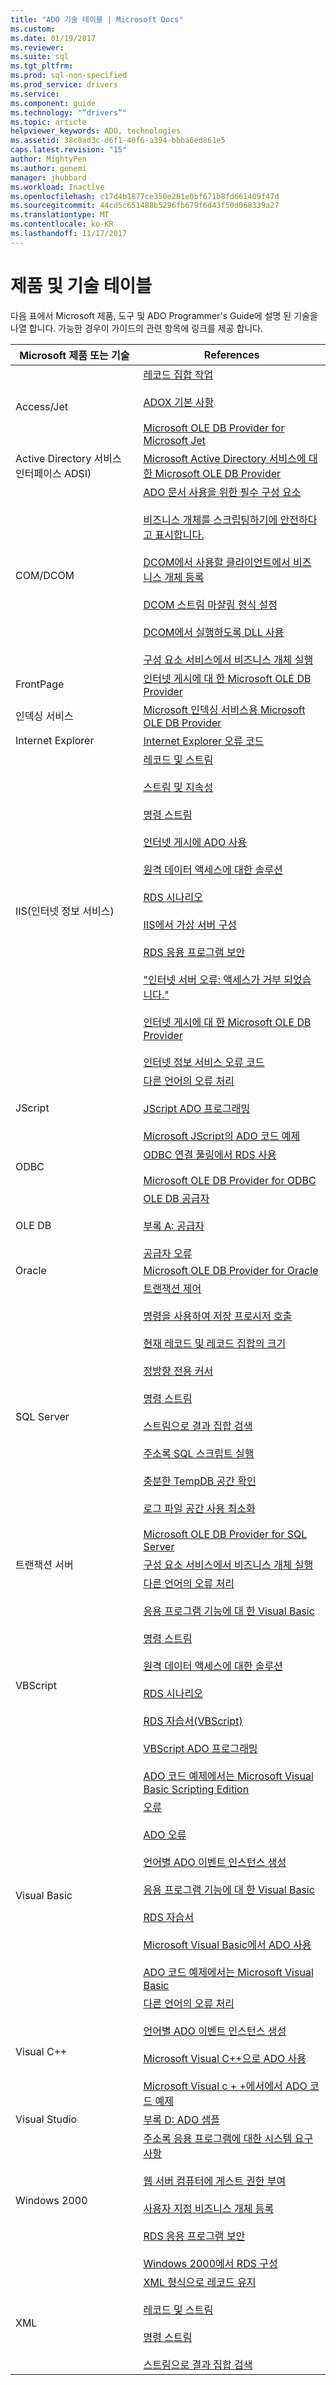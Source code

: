 ```yaml
---
title: "ADO 기술 테이블 | Microsoft Docs"
ms.custom: 
ms.date: 01/19/2017
ms.reviewer: 
ms.suite: sql
ms.tgt_pltfrm: 
ms.prod: sql-non-specified
ms.prod_service: drivers
ms.service: 
ms.component: guide
ms.technology: "“drivers”"
ms.topic: article
helpviewer_keywords: ADO, technologies
ms.assetid: 38c8ad3c-d6f1-40f6-a394-bbba6ed861e5
caps.latest.revision: "15"
author: MightyPen
ms.author: genemi
manager: jhubbard
ms.workload: Inactive
ms.openlocfilehash: c17d4b1877ce350e261e0bf671b8fd661409f47d
ms.sourcegitcommit: 44cd5c651488b5296fb679f6d43f50d068339a27
ms.translationtype: MT
ms.contentlocale: ko-KR
ms.lasthandoff: 11/17/2017
---
```

# <a name="products-and-technologies-table"></a>제품 및 기술 테이블
다음 표에서 Microsoft 제품, 도구 및 ADO Programmer's Guide에 설명 된 기술을 나열 합니다. 가능한 경우이 가이드의 관련 항목에 링크를 제공 합니다.

|Microsoft 제품 또는 기술|References|
|-------------------------------------|----------------|
|Access/Jet|[레코드 집합 작업](../../ado/guide/data/working-with-recordsets.md)<br /><br /> [ADOX 기본 사항](../../ado/guide/extensions/adox-fundamentals.md)<br /><br /> [Microsoft OLE DB Provider for Microsoft Jet](../../ado/guide/appendixes/microsoft-ole-db-provider-for-microsoft-jet.md)|
|Active Directory 서비스 인터페이스 ADSI)|[Microsoft Active Directory 서비스에 대 한 Microsoft OLE DB Provider](../../ado/guide/appendixes/microsoft-ole-db-provider-for-microsoft-active-directory-service.md)|
|COM/DCOM|[ADO 문서 사용을 위한 필수 구성 요소](../../ado/guide/prerequisites-for-using-the-ado-documentation.md)<br /><br /> [비즈니스 개체를 스크립팅하기에 안전하다고 표시합니다.](../../ado/guide/remote-data-service/marking-business-objects-as-safe-for-scripting.md)<br /><br /> [DCOM에서 사용할 클라이언트에서 비즈니스 개체 등록](../../ado/guide/remote-data-service/registering-business-objects-on-the-client-for-use-with-dcom.md)<br /><br /> [DCOM 스트림 마샬링 형식 설정](../../ado/guide/remote-data-service/setting-dcom-stream-marshaling-format.md)<br /><br /> [DCOM에서 실행하도록 DLL 사용](../../ado/guide/remote-data-service/enabling-a-dll-to-run-on-dcom.md)<br /><br /> [구성 요소 서비스에서 비즈니스 개체 실행](../../ado/guide/remote-data-service/running-business-objects-in-component-services.md)|
|FrontPage|[인터넷 게시에 대 한 Microsoft OLE DB Provider](../../ado/guide/appendixes/microsoft-ole-db-provider-for-internet-publishing.md)|
|인덱싱 서비스|[Microsoft 인덱싱 서비스용 Microsoft OLE DB Provider](../../ado/guide/appendixes/microsoft-ole-db-provider-for-microsoft-indexing-service.md)|
|Internet Explorer|[Internet Explorer 오류 코드](../../ado/guide/appendixes/internet-explorer-error-codes.md)|
|IIS(인터넷 정보 서비스)|[레코드 및 스트림](../../ado/guide/data/records-and-streams.md)<br /><br /> [스트림 및 지속성](../../ado/guide/data/streams-and-persistence.md)<br /><br /> [명령 스트림](../../ado/guide/data/command-streams.md)<br /><br /> [인터넷 게시에 ADO 사용](../../ado/guide/data/using-ado-for-internet-publishing.md)<br /><br /> [원격 데이터 액세스에 대한 솔루션](../../ado/guide/remote-data-service/solutions-for-remote-data-access.md)<br /><br /> [RDS 시나리오](../../ado/guide/remote-data-service/rds-scenario.md)<br /><br /> [IIS에서 가상 서버 구성](../../ado/guide/remote-data-service/configuring-virtual-servers-on-iis.md)<br /><br /> [RDS 응용 프로그램 보안](../../ado/guide/remote-data-service/securing-rds-applications.md)<br /><br /> ["인터넷 서버 오류: 액세스가 거부 되었습니다."](../../ado/guide/remote-data-service/internet-server-error-access-denied.md)<br /><br /> [인터넷 게시에 대 한 Microsoft OLE DB Provider](../../ado/guide/appendixes/microsoft-ole-db-provider-for-internet-publishing.md)<br /><br /> [인터넷 정보 서비스 오류 코드](../../ado/guide/appendixes/internet-information-services-error-codes.md)|
|JScript|[다른 언어의 오류 처리](../../ado/guide/data/handling-errors-in-other-languages.md)<br /><br /> [JScript ADO 프로그래밍](../../ado/guide/appendixes/jscript-ado-programming.md)<br /><br /> [Microsoft JScript의 ADO 코드 예제](../../ado/reference/ado-api/ado-code-examples-in-microsoft-jscript.md)|
|ODBC|[ODBC 연결 풀링에서 RDS 사용](../../ado/guide/remote-data-service/using-rds-with-odbc-connection-pooling.md)<br /><br /> [Microsoft OLE DB Provider for ODBC](../../ado/guide/appendixes/microsoft-ole-db-provider-for-odbc.md)|
|OLE DB|[OLE DB 공급자](../../ado/guide/data/ole-db-providers-ado.md)<br /><br /> [부록 A: 공급자](../../ado/guide/appendixes/appendix-a-providers.md)<br /><br /> [공급자 오류](../../ado/guide/data/provider-errors.md)|
|Oracle|[Microsoft OLE DB Provider for Oracle](../../ado/guide/appendixes/microsoft-ole-db-provider-for-oracle.md)|
|SQL Server|[트랜잭션 제어](../../ado/guide/data/controlling-transactions-ado.md)<br /><br /> [명령을 사용하여 저장 프로시저 호출](../../ado/guide/data/calling-a-stored-procedure-with-a-command.md)<br /><br /> [현재 레코드 및 레코드 집합의 크기](../../ado/guide/data/current-record-and-size-of-recordset.md)<br /><br /> [정방향 전용 커서](../../ado/guide/data/forward-only-cursors.md)<br /><br /> [명령 스트림](../../ado/guide/data/command-streams.md)<br /><br /> [스트림으로 결과 집합 검색](../../ado/guide/data/retrieving-resultsets-into-streams.md)<br /><br /> [주소록 SQL 스크립트 실행](../../ado/guide/remote-data-service/running-the-address-book-sql-script.md)<br /><br /> [충분한 TempDB 공간 확인](../../ado/guide/remote-data-service/ensuring-sufficient-tempdb-space.md)<br /><br /> [로그 파일 공간 사용 최소화](../../ado/guide/remote-data-service/minimizing-log-file-space-usage.md)<br /><br /> [Microsoft OLE DB Provider for SQL Server](../../ado/guide/appendixes/microsoft-ole-db-provider-for-sql-server.md)|
|트랜잭션 서버|[구성 요소 서비스에서 비즈니스 개체 실행](../../ado/guide/remote-data-service/running-business-objects-in-component-services.md)|
|VBScript|[다른 언어의 오류 처리](../../ado/guide/data/handling-errors-in-other-languages.md)<br /><br /> [응용 프로그램 기능에 대 한 Visual Basic](../../ado/guide/data/visual-basic-for-applications-functions.md)<br /><br /> [명령 스트림](../../ado/guide/data/command-streams.md)<br /><br /> [원격 데이터 액세스에 대한 솔루션](../../ado/guide/remote-data-service/solutions-for-remote-data-access.md)<br /><br /> [RDS 시나리오](../../ado/guide/remote-data-service/rds-scenario.md)<br /><br /> [RDS 자습서(VBScript)](../../ado/guide/remote-data-service/rds-tutorial-vbscript.md)<br /><br /> [VBScript ADO 프로그래밍](../../ado/guide/appendixes/vbscript-ado-programming.md)<br /><br /> [ADO 코드 예제에서는 Microsoft Visual Basic Scripting Edition](../../ado/reference/ado-api/ado-code-examples-vbscript.md)|
|Visual Basic|[오류](../../ado/guide/data/errors-ado.md)<br /><br /> [ADO 오류](../../ado/guide/data/ado-errors.md)<br /><br /> [언어별 ADO 이벤트 인스턴스 생성](../../ado/guide/data/ado-event-instantiation-by-language.md)<br /><br /> [응용 프로그램 기능에 대 한 Visual Basic](../../ado/guide/data/visual-basic-for-applications-functions.md)<br /><br /> [RDS 자습서](../../ado/guide/remote-data-service/rds-tutorial.md)<br /><br /> [Microsoft Visual Basic에서 ADO 사용](../../ado/guide/appendixes/using-ado-with-microsoft-visual-basic.md)<br /><br /> [ADO 코드 예제에서는 Microsoft Visual Basic](../../ado/reference/ado-api/ado-code-examples-in-visual-basic.md)|
|Visual C++|[다른 언어의 오류 처리](../../ado/guide/data/handling-errors-in-other-languages.md)<br /><br /> [언어별 ADO 이벤트 인스턴스 생성](../../ado/guide/data/ado-event-instantiation-by-language.md)<br /><br /> [Microsoft Visual C++으로 ADO 사용](../../ado/guide/appendixes/using-ado-with-microsoft-visual-c.md)<br /><br /> [Microsoft Visual c + +에서에서 ADO 코드 예제](../../ado/reference/ado-api/ado-code-examples-in-visual-c.md)|
|Visual Studio|[부록 D: ADO 샘플](../../ado/guide/appendixes/appendix-d-ado-samples.md)|
|Windows 2000|[주소록 응용 프로그램에 대한 시스템 요구 사항](../../ado/guide/remote-data-service/system-requirements-for-the-address-book-application.md)<br /><br /> [웹 서버 컴퓨터에 게스트 권한 부여](../../ado/guide/remote-data-service/granting-guest-privileges-to-a-web-server-computer.md)<br /><br /> [사용자 지정 비즈니스 개체 등록](../../ado/guide/remote-data-service/registering-a-custom-business-object.md)<br /><br /> [RDS 응용 프로그램 보안](../../ado/guide/remote-data-service/securing-rds-applications.md)<br /><br /> [Windows 2000에서 RDS 구성](../../ado/guide/remote-data-service/configuring-rds-on-windows-2000.md)|
|XML|[XML 형식으로 레코드 유지](../../ado/guide/data/persisting-records-in-xml-format.md)<br /><br /> [레코드 및 스트림](../../ado/guide/data/records-and-streams.md)<br /><br /> [명령 스트림](../../ado/guide/data/command-streams.md)<br /><br /> [스트림으로 결과 집합 검색](../../ado/guide/data/retrieving-resultsets-into-streams.md)|
